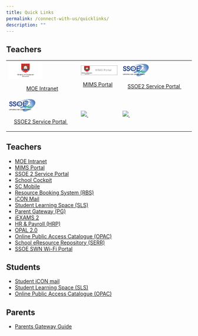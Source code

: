 ```yaml
---
title: Quick Links
permalink: /connect-with-us/quicklinks/
description: ""
---
```

## **Teachers**
|  |  |  |
| -------- | -------- | -------- |
|   <a href="https://intranet.moe.gov.sg/" ><img src="/images/CONNECT%20with%20Us/Quick%20Links/MOE.png" style="width:50%" /><p align="center"> MOE Intranet </a>| <a href="https://portal.mims.moe.gov.sg/idmdash/#/dashboard" ><img src="/images/CONNECT%20with%20Us/Quick%20Links/pw_MIMS.png" style="width:200%"/><p align="center"> MIMS Portal</a>   | <a href="https://ssoe2.moe.edu.sg/sp?id=index" ><img src="/images/CONNECT%20with%20Us/Quick%20Links/SSOE2.jpg" style="width:40%"/><p align="center"> SSOE2 Service Portal </a>   |
| <a href="https://ssoe2.moe.edu.sg/sp?id=index" ><img src="/images/CONNECT%20with%20Us/Quick%20Links/SSOE2.jpg" style="width:40%"/><p align="center"> SSOE2 Service Portal </a>  | <a href="website link" ><img src="/images/image url address"/> </a>   | <a href="website link" ><img src="/images/image url address"/> </a>   |



## **Teachers**

* [MOE Intranet](https://intranet.moe.gov.sg/Pages/Home.aspx) 
* [MIMS Portal](https://idp.mims.moe.gov.sg/nidp/saml2/sso)
* [SSOE 2 Service Portal](https://ssoe2.moe.edu.sg/)
* [School Cockpit](https://schoolcockpit.moe.gov.sg/)
* [SC Mobile](https://scmobile.moe.edu.sg/login)
* [Resource Booking System (RBS)](https://rbs.avero-tech.com/login.html)
* [iCON Mail](https://workspace.google.com/dashboard)
* [Student Learning Space (SLS)](https://vle.learning.moe.edu.sg/login)
* [Parent Gateway (PG)](https://pg.moe.edu.sg/)
* [iEXAMS 2](http://iexams.seab.gov.sg/login)
* [HR & Payroll (HRP)](https://www.hrp.gov.sg/)
* [OPAL 2.0](http://opal2.moe.edu.sg/)
* [Online Public Access Catalogue (OPAC)](https://schoolibrary.moe.edu.sg/firsttoapayohpri)
* [School eResource Repository (SERR)](https://schoolibrary.moe.edu.sg/eresourcespri/cgi-bin/spydus.exe/MSGTRN/WPAC/HOME)
* [SSOE SWN Wi-Fi Portal](https://portal.swn.moe.edu.sg/)
## **Students**
* [Student iCON mail](https://workspace.google.com/dashboard)
* [Student Learning Space (SLS)](https://vle.learning.moe.edu.sg/login)
* [Online Public Access Catalogue (OPAC)](https://schoolibrary.moe.edu.sg/firsttoapayohpri)
## **Parents**
* [Parents Gateway Guide](/ftpps-family/parents-corner/parents-gateway)
